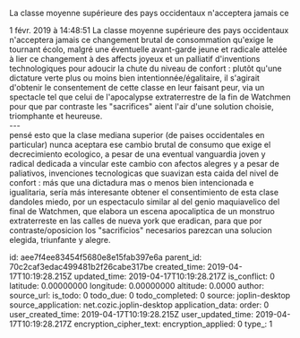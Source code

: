 La classe moyenne supérieure des pays occidentaux n\'acceptera jamais ce

1 févr. 2019 à 14:48:51
La classe moyenne supérieure des pays occidentaux n\'acceptera jamais ce
changement brutal de consommation qu\'exige le tournant écolo, malgré
une éventuelle avant-garde jeune et radicale attelée à lier ce
changement à des affects joyeux et un palliatif d\'inventions
technologiques pour adoucir la chute du niveau de confort : plutôt
qu\'une dictature verte plus ou moins bien intentionnée/égalitaire, il
s\'agirait d\'obtenir le consentement de cette classe en leur faisant
peur, via un spectacle tel que celui de l\'apocalypse extraterrestre de
la fin de Watchmen pour que par contraste les \"sacrifices\" aient
l\'air d\'une solution choisie, triomphante et heureuse.\
\-\--\
pensé esto que la clase mediana superior (de paises occidentales en
particular) nunca aceptara ese cambio brutal de consumo que exige el
decrecimiento ecologico, a pesar de una eventual vanguardia joven y
radical dedicada a vincular este cambio con afectos alegres y a pesar de
paliativos, invenciones tecnologicas que suavizan esta caida del nivel
de confort : más que una dictadura mas o menos bien intencionada e
igualitaria, sería más interesante obtener el consentimiento de esta
clase dandoles miedo, por un espectaculo similar al del genio
maquiavelico del final de Watchmen, que elabora un escena apocaliptica
de un monstruo extraterreste en las calles de nueva york que eradican,
para que por contraste/oposicion los \"sacrificios\" necesarios parezcan
una solucion elegida, triunfante y alegre.


id: aee7f4ee83454f5680e8e15fab397e6a
parent_id: 70c2caf3edac499481b2f26cabe317be
created_time: 2019-04-17T10:19:28.215Z
updated_time: 2019-04-17T10:19:28.217Z
is_conflict: 0
latitude: 0.00000000
longitude: 0.00000000
altitude: 0.0000
author: 
source_url: 
is_todo: 0
todo_due: 0
todo_completed: 0
source: joplin-desktop
source_application: net.cozic.joplin-desktop
application_data: 
order: 0
user_created_time: 2019-04-17T10:19:28.215Z
user_updated_time: 2019-04-17T10:19:28.217Z
encryption_cipher_text: 
encryption_applied: 0
type_: 1